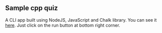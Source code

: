 ## Sample cpp quiz

A CLI app built using NodeJS, JavaScript and Chalk library. You can see it [here](https://repl.it/@sanketp02/cpp-quiz?embed=1&output=1). Just click on the run button at bottom right corner.

